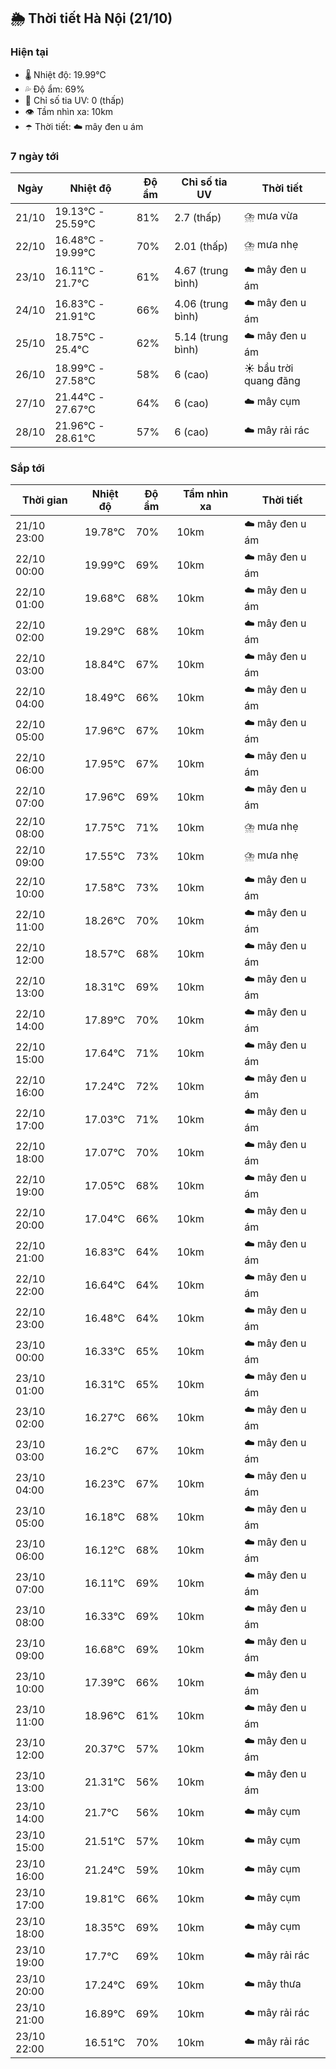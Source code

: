 ## 🌦️ Thời tiết Hà Nội (21/10)

### Hiện tại

- 🌡️ Nhiệt độ: 19.99℃
- 💦 Độ ẩm: 69%
- 🌟 Chỉ số tia UV: 0 (thấp)
- 👁️ Tầm nhìn xa: 10km
- ☂️ Thời tiết: ☁️ mây đen u ám

### 7 ngày tới

| Ngày | Nhiệt độ | Độ ẩm | Chỉ số tia UV | Thời tiết |
| --- | --- | --- | --- | --- |
| 21/10 | 19.13℃ - 25.59℃ | 81% | 2.7 (thấp) | ⛈️ mưa vừa |
| 22/10 | 16.48℃ - 19.99℃ | 70% | 2.01 (thấp) | ⛈️ mưa nhẹ |
| 23/10 | 16.11℃ - 21.7℃ | 61% | 4.67 (trung bình) | ☁️ mây đen u ám |
| 24/10 | 16.83℃ - 21.91℃ | 66% | 4.06 (trung bình) | ☁️ mây đen u ám |
| 25/10 | 18.75℃ - 25.4℃ | 62% | 5.14 (trung bình) | ☁️ mây đen u ám |
| 26/10 | 18.99℃ - 27.58℃ | 58% | 6 (cao) | ☀️ bầu trời quang đãng |
| 27/10 | 21.44℃ - 27.67℃ | 64% | 6 (cao) | ☁️ mây cụm |
| 28/10 | 21.96℃ - 28.61℃ | 57% | 6 (cao) | ☁️ mây rải rác |

### Sắp tới

| Thời gian | Nhiệt độ | Độ ẩm | Tầm nhìn xa | Thời tiết |
| --- | --- | --- | --- | --- |
| 21/10 23:00 | 19.78℃ | 70% | 10km | ☁️ mây đen u ám |
| 22/10 00:00 | 19.99℃ | 69% | 10km | ☁️ mây đen u ám |
| 22/10 01:00 | 19.68℃ | 68% | 10km | ☁️ mây đen u ám |
| 22/10 02:00 | 19.29℃ | 68% | 10km | ☁️ mây đen u ám |
| 22/10 03:00 | 18.84℃ | 67% | 10km | ☁️ mây đen u ám |
| 22/10 04:00 | 18.49℃ | 66% | 10km | ☁️ mây đen u ám |
| 22/10 05:00 | 17.96℃ | 67% | 10km | ☁️ mây đen u ám |
| 22/10 06:00 | 17.95℃ | 67% | 10km | ☁️ mây đen u ám |
| 22/10 07:00 | 17.96℃ | 69% | 10km | ☁️ mây đen u ám |
| 22/10 08:00 | 17.75℃ | 71% | 10km | ⛈️ mưa nhẹ |
| 22/10 09:00 | 17.55℃ | 73% | 10km | ⛈️ mưa nhẹ |
| 22/10 10:00 | 17.58℃ | 73% | 10km | ☁️ mây đen u ám |
| 22/10 11:00 | 18.26℃ | 70% | 10km | ☁️ mây đen u ám |
| 22/10 12:00 | 18.57℃ | 68% | 10km | ☁️ mây đen u ám |
| 22/10 13:00 | 18.31℃ | 69% | 10km | ☁️ mây đen u ám |
| 22/10 14:00 | 17.89℃ | 70% | 10km | ☁️ mây đen u ám |
| 22/10 15:00 | 17.64℃ | 71% | 10km | ☁️ mây đen u ám |
| 22/10 16:00 | 17.24℃ | 72% | 10km | ☁️ mây đen u ám |
| 22/10 17:00 | 17.03℃ | 71% | 10km | ☁️ mây đen u ám |
| 22/10 18:00 | 17.07℃ | 70% | 10km | ☁️ mây đen u ám |
| 22/10 19:00 | 17.05℃ | 68% | 10km | ☁️ mây đen u ám |
| 22/10 20:00 | 17.04℃ | 66% | 10km | ☁️ mây đen u ám |
| 22/10 21:00 | 16.83℃ | 64% | 10km | ☁️ mây đen u ám |
| 22/10 22:00 | 16.64℃ | 64% | 10km | ☁️ mây đen u ám |
| 22/10 23:00 | 16.48℃ | 64% | 10km | ☁️ mây đen u ám |
| 23/10 00:00 | 16.33℃ | 65% | 10km | ☁️ mây đen u ám |
| 23/10 01:00 | 16.31℃ | 65% | 10km | ☁️ mây đen u ám |
| 23/10 02:00 | 16.27℃ | 66% | 10km | ☁️ mây đen u ám |
| 23/10 03:00 | 16.2℃ | 67% | 10km | ☁️ mây đen u ám |
| 23/10 04:00 | 16.23℃ | 67% | 10km | ☁️ mây đen u ám |
| 23/10 05:00 | 16.18℃ | 68% | 10km | ☁️ mây đen u ám |
| 23/10 06:00 | 16.12℃ | 68% | 10km | ☁️ mây đen u ám |
| 23/10 07:00 | 16.11℃ | 69% | 10km | ☁️ mây đen u ám |
| 23/10 08:00 | 16.33℃ | 69% | 10km | ☁️ mây đen u ám |
| 23/10 09:00 | 16.68℃ | 69% | 10km | ☁️ mây đen u ám |
| 23/10 10:00 | 17.39℃ | 66% | 10km | ☁️ mây đen u ám |
| 23/10 11:00 | 18.96℃ | 61% | 10km | ☁️ mây đen u ám |
| 23/10 12:00 | 20.37℃ | 57% | 10km | ☁️ mây đen u ám |
| 23/10 13:00 | 21.31℃ | 56% | 10km | ☁️ mây đen u ám |
| 23/10 14:00 | 21.7℃ | 56% | 10km | ☁️ mây cụm |
| 23/10 15:00 | 21.51℃ | 57% | 10km | ☁️ mây cụm |
| 23/10 16:00 | 21.24℃ | 59% | 10km | ☁️ mây cụm |
| 23/10 17:00 | 19.81℃ | 66% | 10km | ☁️ mây cụm |
| 23/10 18:00 | 18.35℃ | 69% | 10km | ☁️ mây cụm |
| 23/10 19:00 | 17.7℃ | 69% | 10km | ☁️ mây rải rác |
| 23/10 20:00 | 17.24℃ | 69% | 10km | ☁️ mây thưa |
| 23/10 21:00 | 16.89℃ | 69% | 10km | ☁️ mây rải rác |
| 23/10 22:00 | 16.51℃ | 70% | 10km | ☁️ mây rải rác |
